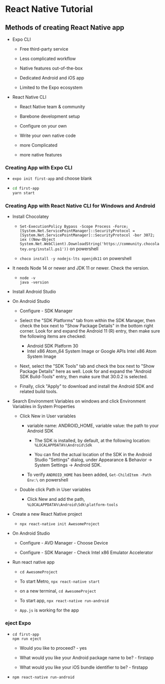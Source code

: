 # React Native Tutorial

## Methods of creating React Native app

- Expo CLI

  - Free third-party service

  - Less complicated workflow

  - Native features out-of-the-box

  - Dedicated Android and iOS app

  - Limited to the Expo ecosystem

- React Native CLI

  - React Native team & community

  - Barebone development setup

  - Configure on your own

  - Write your own native code

  - more Complicated

  - more native features

### Creating App with Expo CLI

- `expo init first-app` and choose blank

- ```bash
  cd first-app
  yarn start
  ```

### Creating App with React Native CLI for Windows and Android

- Install Chocolatey

  - `Set-ExecutionPolicy Bypass -Scope Process -Force; [System.Net.ServicePointManager]::SecurityProtocol = [System.Net.ServicePointManager]::SecurityProtocol -bor 3072; iex ((New-Object System.Net.WebClient).DownloadString('https://community.chocolatey.org/install.ps1'))` on powershell

  - `choco install -y nodejs-lts openjdk11` on powershell

- It needs Node 14 or newer and JDK 11 or newer. Check the version.

  - ```
    node -v
    java -version
    ```

- Install Android Studio

- On Android Studio

  - Configure - SDK Manager

  - Select the "SDK Platforms" tab from within the SDK Manager, then check the box next to "Show Package Details" in the bottom right corner. Look for and expand the Android 11 (R) entry, then make sure the following items are checked:

    - Android SDK Platform 30
    - Intel x86 Atom_64 System Image or Google APIs Intel x86 Atom System Image

  - Next, select the "SDK Tools" tab and check the box next to "Show Package Details" here as well. Look for and expand the "Android SDK Build-Tools" entry, then make sure that 30.0.2 is selected.

  - Finally, click "Apply" to download and install the Android SDK and related build tools.

- Search Environment Variables on windows and click Environment Variables in System Properties

  - Click New in User variables

    - variable name: ANDROID_HOME, variable value: the path to your Android SDK

      - The SDK is installed, by default, at the following location: `%LOCALAPPDATA%\Android\Sdk`

      - You can find the actual location of the SDK in the Android Studio "Settings" dialog, under Appearance & Behavior → System Settings → Android SDK.

    - To verify `ANDROID_HOME` has been added, `Get-ChildItem -Path Env:\` on powershell

  - Double click Path in User variables

    - Click New and add the path, `%LOCALAPPDATA%\Android\Sdk\platform-tools`

- Create a new React Native project

  - `npx react-native init AwesomeProject`

- On Android Studio

  - Configure - AVD Manager - Choose Device

  - Configure - SDK Manager - Check Intel x86 Emulator Accelerator

- Run react native app

  - `cd AwesomeProject`

  - To start Metro, `npx react-native start`

  - on a new terminal, `cd AwesomeProject`

  - To start app, `npx react-native run-android`

  - `App.js` is working for the app

### eject Expo

- ```
  cd first-app
  npm run eject
  ```

  - Would you like to proceed? - yes

  - What would you like your Android package name to be? - firstapp

  - What would you like your iOS bundle identifier to be? - firstapp

- `npm react-native run-android`
